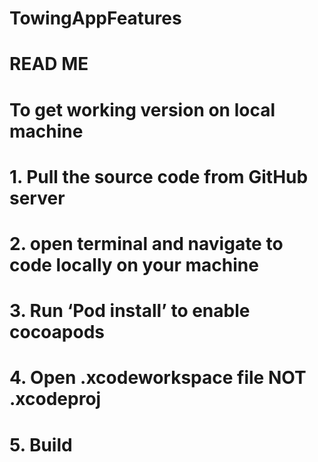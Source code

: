 # TowingAppFeatures
# READ ME
# To get working version on local machine
# 1. Pull the source code from GitHub server
# 2. open terminal and navigate to code locally on your machine
# 3. Run ‘Pod install’ to enable cocoapods 
# 4. Open .xcodeworkspace file NOT .xcodeproj
# 5. Build
